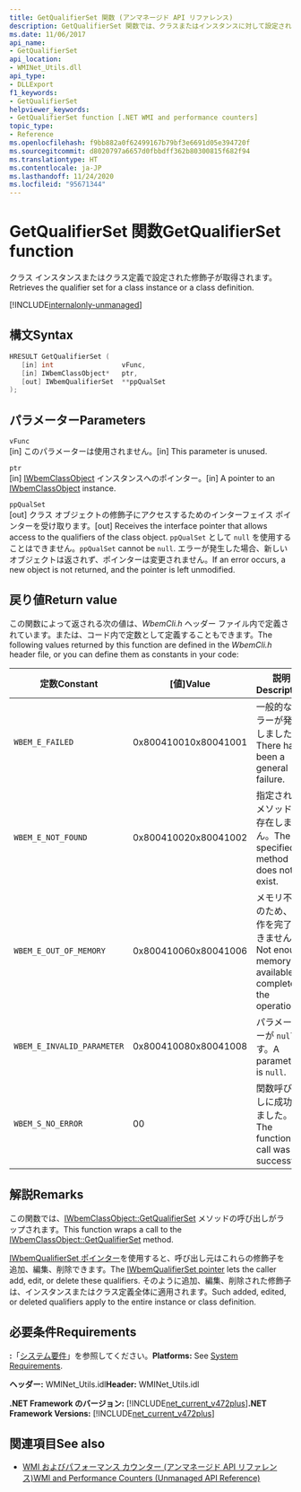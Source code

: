 ```yaml
---
title: GetQualifierSet 関数 (アンマネージド API リファレンス)
description: GetQualifierSet 関数では、クラスまたはインスタンスに対して設定された修飾子が取得されます。
ms.date: 11/06/2017
api_name:
- GetQualifierSet
api_location:
- WMINet_Utils.dll
api_type:
- DLLExport
f1_keywords:
- GetQualifierSet
helpviewer_keywords:
- GetQualifierSet function [.NET WMI and performance counters]
topic_type:
- Reference
ms.openlocfilehash: f9bb882a0f62499167b79bf3e6691d05e394720f
ms.sourcegitcommit: d8020797a6657d0fbbdff362b80300815f682f94
ms.translationtype: HT
ms.contentlocale: ja-JP
ms.lasthandoff: 11/24/2020
ms.locfileid: "95671344"
---
```

# <a name="getqualifierset-function"></a><span data-ttu-id="9155b-103">GetQualifierSet 関数</span><span class="sxs-lookup"><span data-stu-id="9155b-103">GetQualifierSet function</span></span>

<span data-ttu-id="9155b-104">クラス インスタンスまたはクラス定義で設定された修飾子が取得されます。</span><span class="sxs-lookup"><span data-stu-id="9155b-104">Retrieves the qualifier set for a class instance or a class definition.</span></span>

[!INCLUDE[internalonly-unmanaged](../../../../includes/internalonly-unmanaged.md)]

## <a name="syntax"></a><span data-ttu-id="9155b-105">構文</span><span class="sxs-lookup"><span data-stu-id="9155b-105">Syntax</span></span>  
  
```cpp  
HRESULT GetQualifierSet (
   [in] int                 vFunc,
   [in] IWbemClassObject*   ptr,
   [out] IWbemQualifierSet  **ppQualSet
);
```  

## <a name="parameters"></a><span data-ttu-id="9155b-106">パラメーター</span><span class="sxs-lookup"><span data-stu-id="9155b-106">Parameters</span></span>

`vFunc`  
<span data-ttu-id="9155b-107">[in] このパラメーターは使用されません。</span><span class="sxs-lookup"><span data-stu-id="9155b-107">[in] This parameter is unused.</span></span>

`ptr`  
<span data-ttu-id="9155b-108">[in] [IWbemClassObject](/windows/desktop/api/wbemcli/nn-wbemcli-iwbemclassobject) インスタンスへのポインター。</span><span class="sxs-lookup"><span data-stu-id="9155b-108">[in] A pointer to an [IWbemClassObject](/windows/desktop/api/wbemcli/nn-wbemcli-iwbemclassobject) instance.</span></span>

`ppQualSet`  
<span data-ttu-id="9155b-109">[out] クラス オブジェクトの修飾子にアクセスするためのインターフェイス ポインターを受け取ります。</span><span class="sxs-lookup"><span data-stu-id="9155b-109">[out] Receives the interface pointer that allows access to the qualifiers of the class object.</span></span> <span data-ttu-id="9155b-110">`ppQualSet` として `null` を使用することはできません。</span><span class="sxs-lookup"><span data-stu-id="9155b-110">`ppQualSet` cannot be `null`.</span></span> <span data-ttu-id="9155b-111">エラーが発生した場合、新しいオブジェクトは返されず、ポインターは変更されません。</span><span class="sxs-lookup"><span data-stu-id="9155b-111">If an error occurs, a new object is not returned, and the pointer is left unmodified.</span></span>

## <a name="return-value"></a><span data-ttu-id="9155b-112">戻り値</span><span class="sxs-lookup"><span data-stu-id="9155b-112">Return value</span></span>

<span data-ttu-id="9155b-113">この関数によって返される次の値は、*WbemCli.h* ヘッダー ファイル内で定義されています。または、コード内で定数として定義することもできます。</span><span class="sxs-lookup"><span data-stu-id="9155b-113">The following values returned by this function are defined in the *WbemCli.h* header file, or you can define them as constants in your code:</span></span>

|<span data-ttu-id="9155b-114">定数</span><span class="sxs-lookup"><span data-stu-id="9155b-114">Constant</span></span>  |<span data-ttu-id="9155b-115">[値]</span><span class="sxs-lookup"><span data-stu-id="9155b-115">Value</span></span>  |<span data-ttu-id="9155b-116">説明</span><span class="sxs-lookup"><span data-stu-id="9155b-116">Description</span></span>  |
|---------|---------|---------|
|`WBEM_E_FAILED` | <span data-ttu-id="9155b-117">0x80041001</span><span class="sxs-lookup"><span data-stu-id="9155b-117">0x80041001</span></span> | <span data-ttu-id="9155b-118">一般的なエラーが発生しました。</span><span class="sxs-lookup"><span data-stu-id="9155b-118">There has been a general failure.</span></span> |
|`WBEM_E_NOT_FOUND` | <span data-ttu-id="9155b-119">0x80041002</span><span class="sxs-lookup"><span data-stu-id="9155b-119">0x80041002</span></span> | <span data-ttu-id="9155b-120">指定されたメソッドは存在しません。</span><span class="sxs-lookup"><span data-stu-id="9155b-120">The specified method does not exist.</span></span> |
|`WBEM_E_OUT_OF_MEMORY` | <span data-ttu-id="9155b-121">0x80041006</span><span class="sxs-lookup"><span data-stu-id="9155b-121">0x80041006</span></span> | <span data-ttu-id="9155b-122">メモリ不足のため、操作を完了できません。</span><span class="sxs-lookup"><span data-stu-id="9155b-122">Not enough memory is available to complete the operation.</span></span> |
|`WBEM_E_INVALID_PARAMETER` | <span data-ttu-id="9155b-123">0x80041008</span><span class="sxs-lookup"><span data-stu-id="9155b-123">0x80041008</span></span> | <span data-ttu-id="9155b-124">パラメーターが `null` です。</span><span class="sxs-lookup"><span data-stu-id="9155b-124">A parameter is `null`.</span></span> |
|`WBEM_S_NO_ERROR` | <span data-ttu-id="9155b-125">0</span><span class="sxs-lookup"><span data-stu-id="9155b-125">0</span></span> | <span data-ttu-id="9155b-126">関数呼び出しに成功しました。</span><span class="sxs-lookup"><span data-stu-id="9155b-126">The function call was successful.</span></span>  |
  
## <a name="remarks"></a><span data-ttu-id="9155b-127">解説</span><span class="sxs-lookup"><span data-stu-id="9155b-127">Remarks</span></span>

<span data-ttu-id="9155b-128">この関数では、[IWbemClassObject::GetQualifierSet](/windows/desktop/api/wbemcli/nf-wbemcli-iwbemclassobject-getqualifierset) メソッドの呼び出しがラップされます。</span><span class="sxs-lookup"><span data-stu-id="9155b-128">This function wraps a call to the [IWbemClassObject::GetQualifierSet](/windows/desktop/api/wbemcli/nf-wbemcli-iwbemclassobject-getqualifierset) method.</span></span>

<span data-ttu-id="9155b-129">[IWbemQualifierSet ポインター](/windows/desktop/api/wbemcli/nn-wbemcli-iwbemqualifierset)を使用すると、呼び出し元はこれらの修飾子を追加、編集、削除できます。</span><span class="sxs-lookup"><span data-stu-id="9155b-129">The [IWbemQualifierSet pointer](/windows/desktop/api/wbemcli/nn-wbemcli-iwbemqualifierset) lets the caller add, edit, or delete these qualifiers.</span></span> <span data-ttu-id="9155b-130">そのように追加、編集、削除された修飾子は、インスタンスまたはクラス定義全体に適用されます。</span><span class="sxs-lookup"><span data-stu-id="9155b-130">Such added, edited, or deleted qualifiers apply to the entire instance or class definition.</span></span>

## <a name="requirements"></a><span data-ttu-id="9155b-131">必要条件</span><span class="sxs-lookup"><span data-stu-id="9155b-131">Requirements</span></span>  

<span data-ttu-id="9155b-132">**:**「[システム要件](../../get-started/system-requirements.md)」を参照してください。</span><span class="sxs-lookup"><span data-stu-id="9155b-132">**Platforms:** See [System Requirements](../../get-started/system-requirements.md).</span></span>  
  
 <span data-ttu-id="9155b-133">**ヘッダー:** WMINet_Utils.idl</span><span class="sxs-lookup"><span data-stu-id="9155b-133">**Header:** WMINet_Utils.idl</span></span>  
  
 <span data-ttu-id="9155b-134">**.NET Framework のバージョン:** [!INCLUDE[net_current_v472plus](../../../../includes/net-current-v472plus.md)]</span><span class="sxs-lookup"><span data-stu-id="9155b-134">**.NET Framework Versions:** [!INCLUDE[net_current_v472plus](../../../../includes/net-current-v472plus.md)]</span></span>  
  
## <a name="see-also"></a><span data-ttu-id="9155b-135">関連項目</span><span class="sxs-lookup"><span data-stu-id="9155b-135">See also</span></span>

- [<span data-ttu-id="9155b-136">WMI およびパフォーマンス カウンター (アンマネージド API リファレンス)</span><span class="sxs-lookup"><span data-stu-id="9155b-136">WMI and Performance Counters (Unmanaged API Reference)</span></span>](index.md)
